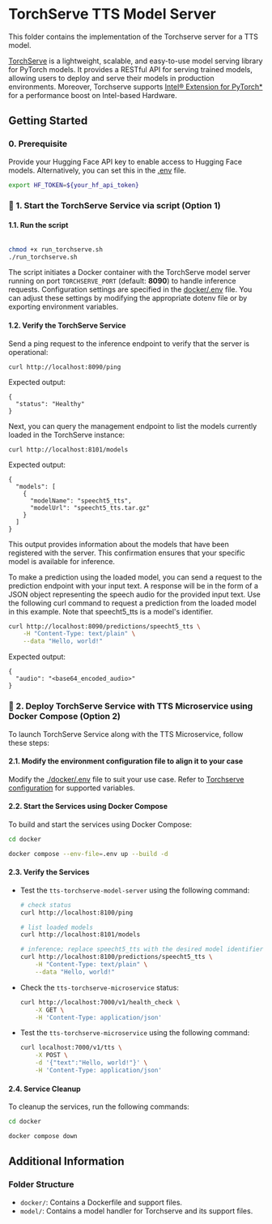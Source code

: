 # TorchServe TTS Model Server

This folder contains the implementation of the Torchserve server for a TTS model.

[TorchServe](https://pytorch.org/serve/) is a lightweight, scalable, and easy-to-use model serving library for PyTorch models. It provides a RESTful API for serving trained models, allowing users to deploy and serve their models in production environments. Moreover, Torchserve supports [Intel® Extension for PyTorch*](https://github.com/intel/intel-extension-for-pytorch) for a performance boost on Intel-based Hardware.

## Getting Started

### 0. Prerequisite
Provide your Hugging Face API key to enable access to Hugging Face models. Alternatively, you can set this in the [.env](docker/.env) file.

```bash
export HF_TOKEN=${your_hf_api_token}
```

### 🚀 1. Start the TorchServe Service via script (Option 1)

#### 1.1. Run the script

```bash

chmod +x run_torchserve.sh
./run_torchserve.sh
```

The script initiates a Docker container with the TorchServe model server running on port `TORCHSERVE_PORT` (default: **8090**) to handle inference requests. Configuration settings are specified in the [docker/.env](docker/.env) file. You can adjust these settings by modifying the appropriate dotenv file or by exporting environment variables.

#### 1.2. Verify the TorchServe Service

Send a ping request to the inference endpoint to verify that the server is operational:
```
curl http://localhost:8090/ping
```

Expected output:
```
{
  "status": "Healthy"
}
```

Next, you can query the management endpoint to list the models currently loaded in the TorchServe instance:

```
curl http://localhost:8101/models
```

Expected output:
```
{
  "models": [
    {
      "modelName": "speecht5_tts",
      "modelUrl": "speecht5_tts.tar.gz"
    }
  ]
}
```

This output provides information about the models that have been registered with the server. This confirmation ensures that your specific model is available for inference.

To make a prediction using the loaded model, you can send a request to the prediction endpoint with your input text. A response will be in the form of a JSON object representing the speech audio for the provided input text. Use the following curl command to request a prediction from the loaded model in this example. Note that speecht5_tts is a model's identifier.

```bash
curl http://localhost:8090/predictions/speecht5_tts \
    -H "Content-Type: text/plain" \
    --data "Hello, world!"
```
Expected output:

```
{
  "audio": "<base64_encoded_audio>"
}
```

### 🚀 2. Deploy TorchServe Service with TTS Microservice using Docker Compose (Option 2)

To launch TorchServe Service along with the TTS Microservice, follow these steps:


#### 2.1. Modify the environment configuration file to align it to your case

Modify the [./docker/.env](./docker/.env) file to suit your use case. Refer to [Torchserve configuration](https://pytorch.org/serve/configuration.html) for supported variables.

#### 2.2. Start the Services using Docker Compose

To build and start the services using Docker Compose:

```bash
cd docker

docker compose --env-file=.env up --build -d
```

#### 2.3. Verify the Services

- Test the `tts-torchserve-model-server` using the following command:
    ```bash
    # check status
    curl http://localhost:8100/ping

    # list loaded models
    curl http://localhost:8101/models

    # inference; replace speecht5_tts with the desired model identifier from the loaded models
    curl http://localhost:8100/predictions/speecht5_tts \
        -H "Content-Type: text/plain" \
        --data "Hello, world!"
    ```

- Check the `tts-torchserve-microservice` status:
    ```bash
    curl http://localhost:7000/v1/health_check \
        -X GET \
        -H 'Content-Type: application/json'
    ```

- Test the `tts-torchserve-microservice` using the following command:
    ```bash
    curl localhost:7000/v1/tts \
        -X POST \
        -d '{"text":"Hello, world!"}' \
        -H 'Content-Type: application/json'
    ```


#### 2.4. Service Cleanup

To cleanup the services, run the following commands:

```bash
cd docker

docker compose down
```


## Additional Information
### Folder Structure

- `docker/`: Contains a Dockerfile and support files.
- `model/`: Contains a model handler for Torchserve and its support files.

